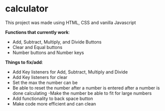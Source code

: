 # calculator

This project was made using HTML, CSS and vanilla Javascript

__Functions that currently work__:
- Add, Subtract, Multiply, and Divide Buttons
- Clear and Equal buttons
- Number buttons and Number keys

__Things to fix/add__:
- Add Key listeners for Add, Subtract, Multiply and Divide
- Add Key listeners for clear
- Set the max the number can be
- Be able to reset the number after a number is entered after a number is done calculating
-Make the number be able to fit for large numbers
- Add functionality to back space button
- Make code more efficient and can clean
